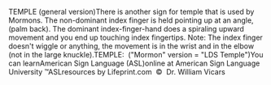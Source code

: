 TEMPLE (general version)There is another sign for temple that is used by Mormons. The 
			non-dominant index finger is held pointing up at an angle, (palm 
			back). The dominant index-finger-hand does a spiraling upward 
			movement and you end up touching index fingertips. Note: The index 
			finger doesn't wiggle or anything, the movement is in the wrist and 
			in the elbow (not in the large knuckle).TEMPLE:  ("Mormon" version = "LDS Temple")You can learnAmerican Sign Language (ASL)online at American Sign Language University ™ASLresources by Lifeprint.com  ©  Dr. William Vicars